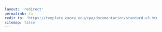 ```yaml
---
layout: 'redirect'
permalink: /a
redir_to: 'https://template.emory.edu/cpa/documentation/standard-v3.htmlLH'
sitemap: false
---
```

